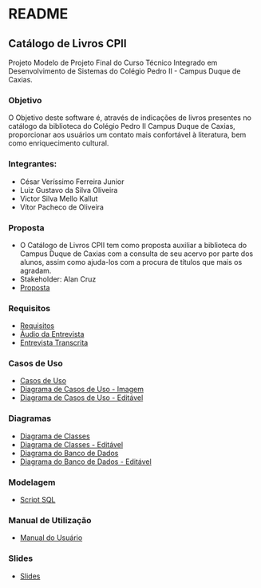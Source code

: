# README

## Catálogo de Livros CPII

Projeto Modelo de Projeto Final do Curso Técnico Integrado em Desenvolvimento de Sistemas do Colégio Pedro II - Campus Duque de Caxias.

### Objetivo

O Objetivo deste software é, através de indicações de livros presentes no catálogo da biblioteca do Colégio Pedro II Campus Duque de Caxias, proporcionar aos usuários um contato mais confortável à literatura, bem como enriquecimento cultural.

### Integrantes:
- César Veríssimo Ferreira Junior
- Luiz Gustavo da Silva Oliveira
- Victor Silva Mello Kallut
- Vítor Pacheco de Oliveira

### Proposta
- O Catálogo de Livros CPII tem como proposta auxiliar a biblioteca do Campus Duque de Caxias com a consulta de seu acervo por parte dos alunos, assim como ajuda-los com a procura de títulos que mais os agradam.
- Stakeholder: Alan Cruz
- [Proposta](https://github.com/cp2-dc-info-projeto-final/catalogo-livros-cpii/blob/master/Documentacao/proposta.md)

### Requisitos
- [Requisitos](https://github.com/cp2-dc-info-projeto-final/catalogo-livros-cpii/blob/master/Documentacao/requisitos.md)
- [Áudio da Entrevista](https://github.com/cp2-dc-info-projeto-final/catalogo-livros-cpii/blob/master/Documentacao/entrevista.mp3)
- [Entrevista Transcrita](https://github.com/cp2-dc-info-projeto-final/catalogo-livros-cpii/blob/master/Documentacao/entrevista.md)

### Casos de Uso

- [Casos de Uso](https://github.com/cp2-dc-info-projeto-final/catalogo-livros-cpii/blob/master/Documentacao/casosDeUso.md)
- [Diagrama de Casos de Uso - Imagem](https://github.com/cp2-dc-info-projeto-final/catalogo-livros-cpii/blob/master/Documentacao/diagramaCasosDeUso.png)
- [Diagrama de Casos de Uso - Editável](https://github.com/cp2-dc-info-projeto-final/catalogo-livros-cpii/blob/master/Documentacao/diagramaCasosDeUsoEditavel.drawio)

### Diagramas

- [Diagrama de Classes](https://github.com/cp2-dc-info-projeto-final/catalogo-livros-cpii/blob/master/Documentacao/diagramaDeClasses.png)
- [Diagrama de Classes - Editável](https://github.com/cp2-dc-info-projeto-final/catalogo-livros-cpii/blob/master/Documentacao/diagramaDeClasses.html)
- [Diagrama do Banco de Dados](https://github.com/cp2-dc-info-projeto-final/catalogo-livros-cpii/blob/master/Documentacao/diagramaDeBancodeDados.png)
- [Diagrama do Banco de Dados - Editável](https://github.com/cp2-dc-info-projeto-final/catalogo-livros-cpii/blob/master/Documentacao/diagramaDeBancodeDados.html)

### Modelagem
- [Script SQL](https://github.com/cp2-dc-info-projeto-final/catalogo-livros-cpii/blob/master/Implementacao/schema.sql)

### Manual de Utilização
- [Manual do Usuário](https://github.com/cp2-dc-info-projeto-final/catalogo-livros-cpii/blob/master/Documentacao/manual.md)

### Slides
- [Slides](https://github.com/cp2-dc-info-projeto-final/catalogo-livros-cpii/blob/master/Documentacao/slides.pdf)
